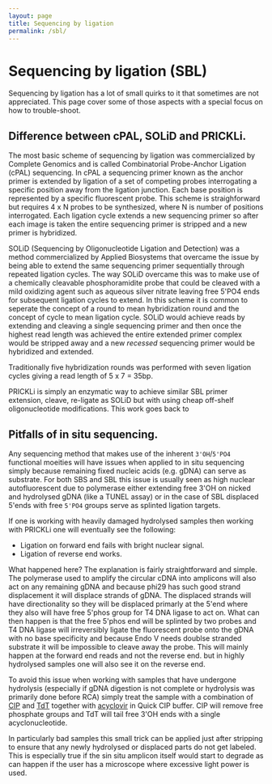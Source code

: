 ```yaml
---
layout: page
title: Sequencing by ligation
permalink: /sbl/
---
```


<h1> Sequencing by ligation (SBL)</h1>

Sequencing by ligation has a lot of small quirks to it that sometimes are not appreciated. This page cover some of those aspects with a special focus on how to trouble-shoot.

## Difference between cPAL, SOLiD and PRICKLi.

The most basic scheme of sequencing by ligation was commercialized by Complete Genomics and is called Combinatorial Probe-Anchor Ligation (cPAL) sequencing.
In cPAL a sequencing primer known as the anchor primer is extended by ligation of a set of competing probes interrogating a specific position away from the ligation junction. Each base position is represented by a specific fluorescent probe. This scheme is straighforward but requires 4 x N probes to be synthesized, where N is number of positions interrogated. Each ligation cycle extends a new sequencing primer so after each image is taken the entire sequencing primer is stripped and a new primer is hybridized.

SOLiD (Sequencing by Oligonucleotide Ligation and Detection) was a method commercialized by Applied Biosystems that overcame the issue by being able to extend the same sequencing primer sequentially through repeated ligation cycles. The way SOLiD overcame this was to make use of a chemically cleavable phosphoramidite probe that could be cleaved with a mild oxidizing agent such as aqueous silver nitrate leaving free 5'PO4 ends for subsequent ligation cycles to extend. In this scheme it is common to seperate the concept of a round to mean hybridization round and the concept of cycle to mean ligation cycle. SOLiD would achieve reads by extending and cleaving a single sequencing primer and then once the highest read length was achieved the entire extended primer complex would be stripped away and a new _recessed_ sequencing primer would be hybridized and extended.

Traditionally five hybridization rounds was performed with seven ligation cycles giving a read length of 5 x 7 = 35bp.

PRICKLi is simply an enzymatic way to achieve similar SBL primer extension, cleave, re-ligate as SOLiD but with using cheap off-shelf oligonucleotide modifications. 
This work goes back to 

## Pitfalls of in situ sequencing.

Any sequencing method that makes use of the inherent `3'OH`/`5'PO4` functional moeities will have issues when applied to in situ sequencing simply because remaining fixed nucleic acids (e.g. gDNA) can serve as substrate. For both SBS and SBL this issue is usually seen as high nuclear autofluorescent due to polymerase either extending free 3'OH on nicked and hydrolysed gDNA (like a TUNEL assay) or in the case of SBL displaced 5'ends with free `5'PO4` groups serve as splinted ligation targets.

If one is working with heavily damaged hydrolysed samples then working with PRICKLi one will eventually see the following:

- Ligation on forward end fails with bright nuclear signal.
- Ligation of reverse end works.

What happened here? The explanation is fairly straightforward and simple. The polymerase used to amplify the circular cDNA into amplicons will also act on any remaining gDNA and because phi29 has such good strand displacement it will displace strands of gDNA. The displaced strands will have directionality so they will be displaced primarly at the 5'end where they also will have free 5'phos group for T4 DNA ligase to act on. What can then happen is that the free 5'phos end will be splinted by two probes and T4 DNA ligase will irreversibly ligate the fluorescent probe onto the gDNA with no base specificity and because Endo V needs doublse stranded substrate it will be impossible to cleave away the probe. This will mainly happen at the forward end reads and not the reverse end. but in highly hydrolysed samples one will also see it on the reverse end.

To avoid this issue when working with samples that have undergone hydrolysis (especially if gDNA digestion is not complete or hydrolysis was primarily done before RCA) simply treat the sample with a combination of [CIP](https://www.neb.com/products/m0525-quick-cip "CIP") and [TdT](https://www.neb.com/products/m0315-terminal-transferase "TdT") together with [acyclovir](https://www.neb.com/products/n0460-acyclonucleotide-set "acyclovir")  in Quick CIP buffer. CIP will remove free phosphate groups and TdT will tail free 3'OH ends with a single acyclonucleotide.

In particularly bad samples this small trick can be applied just after stripping to ensure that any newly hydrolysed or displaced parts do not get labeled. This is especially true if the sin situ amplicon itself would start to degrade as can happen if the user has a microscope where excessive light power is used.




